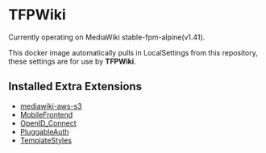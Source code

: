# TFPWiki
Currently operating on MediaWiki stable-fpm-alpine(v1.41).

This docker image automatically pulls in LocalSettings from this repository, these settings are for use by **TFPWiki**.

## Installed Extra Extensions
- [mediawiki-aws-s3](https://www.mediawiki.org/wiki/Extension:AWS)
- [MobileFrontend](https://www.mediawiki.org/wiki/Extension:MobileFrontend)
- [OpenID_Connect](https://www.mediawiki.org/wiki/Extension:OpenID_Connect)
- [PluggableAuth](https://www.mediawiki.org/wiki/Extension:PluggableAuth)
- [TemplateStyles](https://www.mediawiki.org/wiki/Extension:TemplateStyles)
